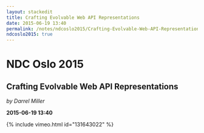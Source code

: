 ```yaml
---
layout: stackedit
title: Crafting Evolvable Web API Representations
date: 2015-06-19 13:40
permalink: /notes/ndcoslo2015/Crafting-Evolvable-Web-API-Representations.html
ndcoslo2015: true
---
```


# NDC Oslo 2015

## Crafting Evolvable Web API Representations
*by Darrel Miller*

**2015-06-19 13:40**

{% include vimeo.html id="131643022" %}